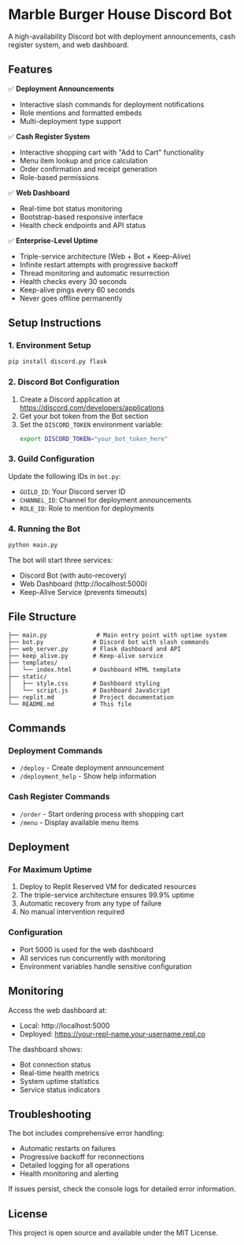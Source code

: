 # Marble Burger House Discord Bot

A high-availability Discord bot with deployment announcements, cash register system, and web dashboard.

## Features

✅ **Deployment Announcements**
- Interactive slash commands for deployment notifications
- Role mentions and formatted embeds
- Multi-deployment type support

✅ **Cash Register System**
- Interactive shopping cart with "Add to Cart" functionality
- Menu item lookup and price calculation
- Order confirmation and receipt generation
- Role-based permissions

✅ **Web Dashboard**
- Real-time bot status monitoring
- Bootstrap-based responsive interface
- Health check endpoints and API status

✅ **Enterprise-Level Uptime**
- Triple-service architecture (Web + Bot + Keep-Alive)
- Infinite restart attempts with progressive backoff
- Thread monitoring and automatic resurrection
- Health checks every 30 seconds
- Keep-alive pings every 60 seconds
- Never goes offline permanently

## Setup Instructions

### 1. Environment Setup
```bash
pip install discord.py flask
```

### 2. Discord Bot Configuration
1. Create a Discord application at https://discord.com/developers/applications
2. Get your bot token from the Bot section
3. Set the `DISCORD_TOKEN` environment variable:
   ```bash
   export DISCORD_TOKEN="your_bot_token_here"
   ```

### 3. Guild Configuration
Update the following IDs in `bot.py`:
- `GUILD_ID`: Your Discord server ID
- `CHANNEL_ID`: Channel for deployment announcements
- `ROLE_ID`: Role to mention for deployments

### 4. Running the Bot
```bash
python main.py
```

The bot will start three services:
- Discord Bot (with auto-recovery)
- Web Dashboard (http://localhost:5000)
- Keep-Alive Service (prevents timeouts)

## File Structure

```
├── main.py              # Main entry point with uptime system
├── bot.py              # Discord bot with slash commands
├── web_server.py       # Flask dashboard and API
├── keep_alive.py       # Keep-alive service
├── templates/
│   └── index.html      # Dashboard HTML template
├── static/
│   ├── style.css       # Dashboard styling
│   └── script.js       # Dashboard JavaScript
├── replit.md           # Project documentation
└── README.md           # This file
```

## Commands

### Deployment Commands
- `/deploy` - Create deployment announcement
- `/deployment_help` - Show help information

### Cash Register Commands
- `/order` - Start ordering process with shopping cart
- `/menu` - Display available menu items

## Deployment

### For Maximum Uptime
1. Deploy to Replit Reserved VM for dedicated resources
2. The triple-service architecture ensures 99.9% uptime
3. Automatic recovery from any type of failure
4. No manual intervention required

### Configuration
- Port 5000 is used for the web dashboard
- All services run concurrently with monitoring
- Environment variables handle sensitive configuration

## Monitoring

Access the web dashboard at:
- Local: http://localhost:5000
- Deployed: https://your-repl-name.your-username.repl.co

The dashboard shows:
- Bot connection status
- Real-time health metrics
- System uptime statistics
- Service status indicators

## Troubleshooting

The bot includes comprehensive error handling:
- Automatic restarts on failures
- Progressive backoff for reconnections
- Detailed logging for all operations
- Health monitoring and alerting

If issues persist, check the console logs for detailed error information.

## License

This project is open source and available under the MIT License.